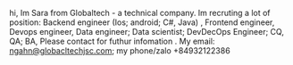 hi, Im Sara from Globaltech - a technical company.
Im recruting a lot of position: Backend engineer (Ios; android; C#, Java) , Frontend engineer, Devops engineer, Data engineer; Data scientist; DevDecOps Engineer; CQ, QA; BA,
Please contact for futhur infomation . My email: ngahn@globacltechjsc.com; my phone/zalo +84932122386
